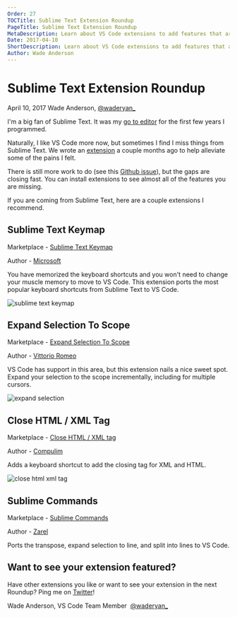 ```yaml
---
Order: 27
TOCTitle: Sublime Text Extension Roundup
PageTitle: Sublime Text Extension Roundup
MetaDescription: Learn about VS Code extensions to add features that are missing from Sublime Text. 
Date: 2017-04-10
ShortDescription: Learn about VS Code extensions to add features that are missing from Sublime Text.
Author: Wade Anderson
---
```

# Sublime Text Extension Roundup

April 10, 2017 Wade Anderson, [@waderyan_](https://twitter.com/waderyan_)

I'm a big fan of Sublime Text. It was my [go to editor](https://www.youtube.com/watch?v=OnkYnm-WiVo&t=15s) for the first few years I programmed. 

Naturally, I like VS Code more now, but sometimes I find I miss things from Sublime Text. We wrote an [extension](https://marketplace.visualstudio.com/items?itemName=ms-vscode.sublime-keybindings) a couple months ago to help alleviate some of the pains I felt. 

There is still more work to do (see this [Github issue](https://github.com/Microsoft/vscode/issues/3776)), but the gaps are closing fast. You can install extensions to see almost all of the features you are missing. 

If you are coming from Sublime Text, here are a couple extensions I recommend. 

## Sublime Text Keymap 

Marketplace - [Sublime Text Keymap](https://marketplace.visualstudio.com/items?itemName=ms-vscode.sublime-keybindings)

Author - [Microsoft](https://marketplace.visualstudio.com/search?term=publisher%3A%22Microsoft%22&target=VSCode)

You have memorized the keyboard shortcuts and you won't need to change your muscle memory to move to VS Code. This extension ports the most popular keyboard shortcuts from Sublime Text to VS Code. 

![sublime text keymap](2017_04_10_sublime_text_keymap.png)

## Expand Selection To Scope

Marketplace - [Expand Selection To Scope](https://marketplace.visualstudio.com/items?itemName=vittorioromeo.expand-selection-to-scope)

Author - [Vittorio Romeo](https://marketplace.visualstudio.com/search?term=publisher%3A%22Vittorio%20Romeo%22&target=VSCode)

VS Code has support in this area, but this extension nails a nice sweet spot. Expand your selection to the scope incrementally, including for multiple cursors. 

![expand selection](2017_04_10_expand_selection.gif)

## Close HTML / XML Tag

Marketplace - [Close HTML / XML tag](https://marketplace.visualstudio.com/items?itemName=Compulim.compulim-vscode-closetag)

Author - [Compulim](https://marketplace.visualstudio.com/search?term=publisher%3A%22Compulim%22&target=VSCode)

Adds a keyboard shortcut to add the closing tag for XML and HTML. 

![close html xml tag](2017_04_10_close_html_xml_tag.gif)

## Sublime Commands

Marketplace - [Sublime Commands](https://marketplace.visualstudio.com/items?itemName=Zarel.sublime-commands)

Author - [Zarel](https://marketplace.visualstudio.com/search?term=publisher%3A%22Zarel%22&target=VSCode)

Ports the transpose, expand selection to line, and split into lines to VS Code. 

## Want to see your extension featured?

Have other extensions you like or want to see your extension in the next Roundup? Ping me on [Twitter](https://twitter.com/waderyan_)!

Wade Anderson, VS Code Team Member 
[@waderyan_](https://twitter.com/waderyan_)